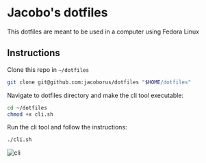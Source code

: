 # Jacobo's dotfiles

This dotfiles are meant to be used in a computer using Fedora Linux

## Instructions

Clone this repo in `~/dotfiles`

```sh
git clone git@github.com:jacoborus/dotfiles "$HOME/dotfiles"
```

Navigate to dotfiles directory and make the cli tool executable:

```sh
cd ~/dotfiles
chmod +x cli.sh
```

Run the cli tool and follow the instructions:

```sh
./cli.sh
```

![cli](https://github.com/jacoborus/dotfiles/assets/829859/24cf9e0d-df9f-47c1-aa6a-8e466d75a13a)
